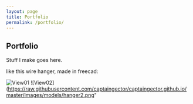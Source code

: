 ```yaml
---
layout: page
title: Portfolio
permalink: /portfolio/
---
```


Portfolio
--------------------

Stuff I make goes here.

like this wire hanger, made in freecad:

![View01](https://raw.githubusercontent.com/captaingector/captaingector.github.io/master/images/models/hanger1.png)
![View02](https://raw.githubusercontent.com/captaingector/captaingector.github.io/master/images/models/hanger2.png"
